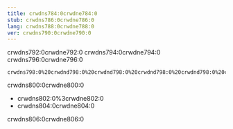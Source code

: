 ```yaml
---
title: crwdns784:0crwdne784:0
stub: crwdns786:0crwdne786:0
lang: crwdns788:0crwdne788:0
ver: crwdns790:0crwdne790:0
---
```


crwdns792:0crwdne792:0 crwdns794:0crwdne794:0 crwdns796:0crwdne796:0

    crwdns798:0%20crwdnd798:0%20crwdnd798:0%20crwdnd798:0%20crwdnd798:0%20crwdnd798:0%20crwdnd798:0%20crwdnd798:0%20crwdnd798:0%20crwdnd798:0%20crwdne798:0
    

crwdns800:0crwdne800:0

- crwdns802:0%3crwdne802:0 
- crwdns804:0crwdne804:0

crwdns806:0crwdne806:0
